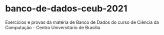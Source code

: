 # banco-de-dados-ceub-2021
Exercícios e provas da matéria de Banco de Dados do curso de Ciência da Computação - Centro Universitário de Brasília
